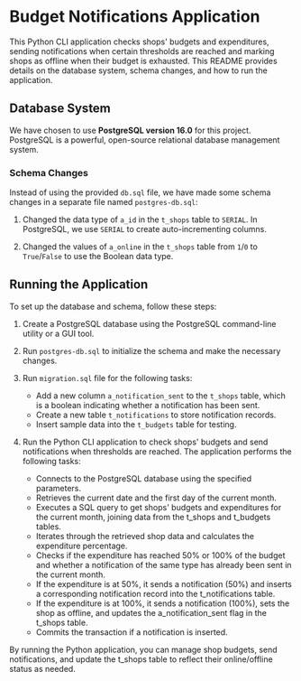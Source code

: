 # Budget Notifications Application

This Python CLI application checks shops' budgets and expenditures, sending notifications when certain thresholds are reached and marking shops as offline when their budget is exhausted. This README provides details on the database system, schema changes, and how to run the application.

## Database System

We have chosen to use **PostgreSQL version 16.0** for this project. PostgreSQL is a powerful, open-source relational database management system.

### Schema Changes

Instead of using the provided `db.sql` file, we have made some schema changes in a separate file named `postgres-db.sql`:

1. Changed the data type of `a_id` in the `t_shops` table to `SERIAL`. In PostgreSQL, we use `SERIAL` to create auto-incrementing columns.

2. Changed the values of `a_online` in the `t_shops` table from `1`/`0` to `True`/`False` to use the Boolean data type.

## Running the Application

To set up the database and schema, follow these steps:

1. Create a PostgreSQL database using the PostgreSQL command-line utility or a GUI tool.

2. Run `postgres-db.sql` to initialize the schema and make the necessary changes.

3. Run `migration.sql` file for the following tasks:
   - Add a new column `a_notification_sent` to the `t_shops` table, which is a boolean indicating whether a notification has been sent.
   - Create a new table `t_notifications` to store notification records.
   - Insert sample data into the `t_budgets` table for testing.

4. Run the Python CLI application to check shops' budgets and send notifications when thresholds are reached. The application performs the following tasks:
   - Connects to the PostgreSQL database using the specified parameters.
   - Retrieves the current date and the first day of the current month.
   - Executes a SQL query to get shops' budgets and expenditures for the current month, joining data from the t_shops and t_budgets tables.
   - Iterates through the retrieved shop data and calculates the expenditure percentage.
   - Checks if the expenditure has reached 50% or 100% of the budget and whether a notification of the same type has already been sent in the current month.
   - If the expenditure is at 50%, it sends a notification (50%) and inserts a corresponding notification record into the t_notifications table.
   - If the expenditure is at 100%, it sends a notification (100%), sets the shop as offline, and updates the a_notification_sent flag in the t_shops table.
   - Commits the transaction if a notification is inserted.

By running the Python application, you can manage shop budgets, send notifications, and update the t_shops table to reflect their online/offline status as needed.
